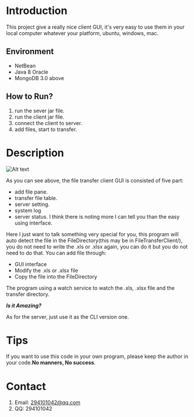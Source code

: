 # Introduction

This project give a really nice client GUI, it's very easy to use them in your local computer whatever your platform, ubuntu, windows, mac.

## Environment
 + NetBean
 + Java 8 Oracle
 + MongoDB 3.0 above

## How to Run?

1. run the sever jar file.
2. run the client jar file.
3. connect the client to server.
4. add files, start to transfer.

# Description
![Alt text](http://img.blog.csdn.net/20150911152605891)

As you can see above, the file transfer client GUI is consisted of five part:

+ add file pane.
+ transfer file table.
+ server setting.
+ system log
+ server status.
I think there is noting more I can tell you than the easy using interface.

Here I just want to talk something very special for you, this program will auto detect the file in the FileDirectory(this may be in FileTransferClient/), you do not need to write the .xls or .xlsx again, you can do it but you do not need to do that. You can add file through:

-	GUI interface
-	Modify the .xls or .xlsx file
-	Copy the file into the FileDirectory

The program using a watch service to watch the .xls, .xlsx file and the transfer directory.

***Is it Amazing?***

As for the server, just use it as the CLI version one.

# Tips

If you want to use this code in your own program, please keep the author in your code.**No manners, No success**.

# Contact

1. Email: 294101042@qq.com
2. QQ: 294101042
